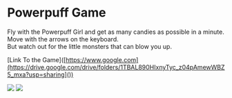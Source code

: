 # Powerpuff Game
Fly with the Powerpuff Girl and get as many candies as possible in a minute.<br>
Move with the arrows on the keyboard.<br>
But watch out for the little monsters that can blow you up.

[Link To the Game]([https://www.google.com](https://drive.google.com/drive/folders/1TBAL890HIxnyTyc_z04pAmewWBZ5_mxa?usp=sharing]())

<img src="https://raw.githubusercontent.com/Rosiee7/PowerpuffGame/main/Home.jpg"/>
<img src="https://github.com/Rosiee7/PowerpuffGame/blob/main/Game.png"/>
